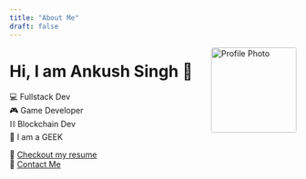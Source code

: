 ```yaml
---
title: "About Me"
draft: false
---
```


<img src="/nihon.png" alt="Profile Photo" width="150px" align="right" style="border-radius:4px;">

# Hi, I am Ankush Singh 👋

💻 Fullstack Dev \
🎮 Game Developer \
⛓ Blockchain Dev \
🥸 I am a GEEK

🔖 [Checkout my resume](/resume.pdf) \
📨 <a href="mailto:ankush4singh@gmail.com" target="_blank">Contact Me</a>
